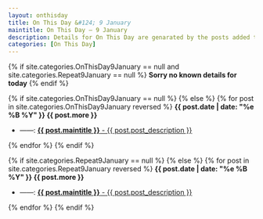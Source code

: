 ```yaml
---
layout: onthisday
title: On This Day &#124; 9 January
maintitle: On This Day — 9 January
description: Details for On This Day are genarated by the posts added to the website so the content is subject to changes/updates over time.
categories: [On This Day]
---
```


{% if site.categories.OnThisDay9January == null and site.categories.Repeat9January == null %}
<strong>Sorry no known details for today</strong>
{% endif %}

{% if site.categories.OnThisDay9January == null %}
{% else %}
{% for post in site.categories.OnThisDay9January reversed %}
<strong>{{ post.date | date: "%e %B %Y" }} {{ post.more }}</strong>
<ul>
<li> ——: <a href="{{ post.url }}"><strong>{{ post.maintitle }}</strong> - {{ post.post_description }}</a></li>
</ul>
{% endfor %}
{% endif %}

{% if site.categories.Repeat9January == null %}
{% else %}
{% for post in site.categories.Repeat9January reversed %}
<strong>{{ post.date | date: "%e %B %Y" }} {{ post.more }}</strong>
<ul>
<li> ——: <a href="{{ post.url }}"><strong>{{ post.maintitle }}</strong> - {{ post.post_description }}</a></li>
</ul>
{% endfor %}
{% endif %}
